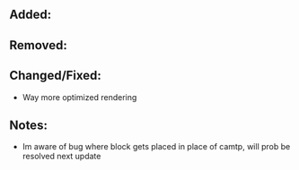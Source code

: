 ## Added:

## Removed:

## Changed/Fixed:
- Way more optimized rendering

## Notes:
- Im aware of bug where block gets placed in place of camtp, will prob be resolved next update
